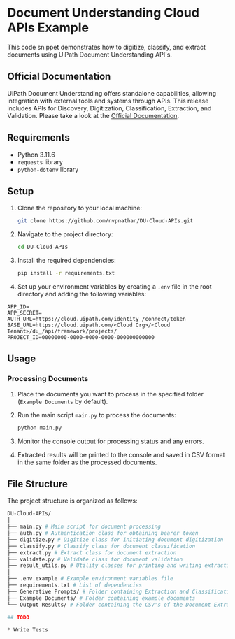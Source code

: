 # Document Understanding Cloud APIs Example

This code snippet demonstrates how to digitize, classify, and extract documents using UiPath Document Understanding API's.

## Official Documentation

UiPath Document Understanding offers standalone capabilities, allowing integration with external tools and systems through APIs. This release includes APIs for Discovery, Digitization, Classification, Extraction, and Validation. Please take a look at the [Official Documentation](https://docs.uipath.com/document-understanding/automation-cloud/latest/api-guide/example).

## Requirements

- Python 3.11.6
- `requests` library 
- `python-dotenv` library

## Setup

1. Clone the repository to your local machine:

    ```bash
    git clone https://github.com/nvpnathan/DU-Cloud-APIs.git
    ```

2. Navigate to the project directory:

    ```bash
    cd DU-Cloud-APIs
    ```

3. Install the required dependencies:

    ```bash
    pip install -r requirements.txt
    ```

4. Set up your environment variables by creating a `.env` file in the root directory and adding the following variables:

  ```env
  APP_ID=
  APP_SECRET=
  AUTH_URL=https://cloud.uipath.com/identity_/connect/token
  BASE_URL=https://cloud.uipath.com/<Cloud Org>/<Cloud Tenant>/du_/api/framework/projects/
  PROJECT_ID=00000000-0000-0000-0000-000000000000
  ```

## Usage

### Processing Documents

1. Place the documents you want to process in the specified folder (`Example Documents` by default).

2. Run the main script `main.py` to process the documents:

    ```bash
    python main.py
    ```

3. Monitor the console output for processing status and any errors.

4. Extracted results will be printed to the console and saved in CSV format in the same folder as the processed documents.

## File Structure

The project structure is organized as follows:
```bash
DU-Cloud-APIs/
│
├── main.py # Main script for document processing
├── auth.py # Authentication class for obtaining bearer token
├── digitize.py # Digitize class for initiating document digitization
├── classify.py # Classify class for document classification
├── extract.py # Extract class for document extraction
├── validate.py # Validate class for document validation
├── result_utils.py # Utility classes for printing and writing extraction results
│
├── .env.example # Example environment variables file
├── requirements.txt # List of dependencies
├── Generative Prompts/ # Folder containing Extraction and Classification Prompt Templates
├── Example Documents/ # Folder containing example documents
└── Output Results/ # Folder containing the CSV's of the Document Extraction Results

## TODO

* Write Tests